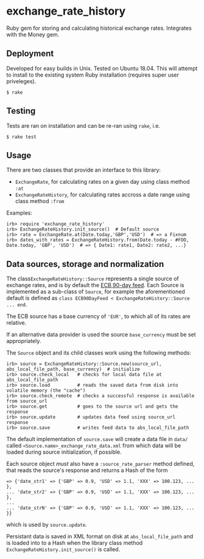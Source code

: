 # exchange_rate_history
Ruby gem for storing and calculating historical exchange rates. Integrates with the Money gem.


## Deployment

Developed for easy builds in Unix. Tested on Ubuntu 18.04. This will attempt to install to the existing system Ruby installation (requires super user priveleges).

```
$ rake
```


## Testing

Tests are ran on installation and can be re-ran using `rake`, i.e.

```
$ rake test
```


## Usage

There are two classes that provide an interface to this library:
 - `ExchangeRate`, for calculating rates on a given day using class method `:at`
 - `ExchangeRateHistory`, for calculating rates accross a date range using class method `:from`
 
Examples:
```
irb> require 'exchange_rate_history'
irb> ExchangeRateHistory.init_source()  # Default source
irb> rate = ExchangeRate.at(Date.today,'GBP','USD')  # => a Fixnum
irb> dates_with_rates = ExchangeRateHistory.from(Date.today - #FOO, Date.today, 'GBP', 'USD')  # => { Date1: rate1, Date2: rate2, ...}
```


## Data sources, storage and normalization

The class`ExchangeRateHistory::Source` represents a single source of exchange rates, and is by default the [ECB 90-day feed](https://www.ecb.europa.eu/stats/eurofxref/eurofxref-hist-90d.xml). Each Source is implemented as a sub-class of `Source`, for example the aforementioned default is defined as `class ECB90DayFeed < ExchangeRateHistory::Source ... end`.

The ECB source has a base currency of `'EUR'`, to which all of its rates are relative.

If an alternative data provider is used the source `base_currency` must be set appropriately.

The `Source` object and its child classes work using the following methods:
```
irb> source = ExchangeRateHistory::Source.new(source_url, abs_local_file_path, base_currency)  # initialize
irb> source.check_local   # checks for local data file at abs_local_file_path
irb> source.load          # reads the saved data from disk into volatile memory (the "cache")
irb> source.check_remote  # checks a successful response is available from source_url
irb> source.get           # goes to the source url and gets the response
irb> source.update        # updates data feed using source_url response
irb> source.save          # writes feed data to abs_local_file_path
```

The default implementation of `source.save` will create a data file in `data/` called `<Source.name>_exchange_rate_data.xml` from which data will be loaded during source initialization, if possible.

Each source object *must* also have a `:source_rate_parser` method defined, that reads the source's response and returns a Hash of the form
```
=> {'date_str1' => {'GBP' => 0.9, 'USD' => 1.1, 'XXX' => 100.123, ... },
... 'date_str2' => {'GBP' => 0.9, 'USD' => 1.1, 'XXX' => 100.123, ... },
...
... 'date_strN' => {'GBP' => 0.9, 'USD' => 1.1, 'XXX' => 100.123, ... }}
```
which is used by `source.update`.

Persistant data is saved in XML format on disk at `abs_local_file_path` and is loaded into to a Hash when the library class method `ExchangeRateHistory.init_source()` is called.
